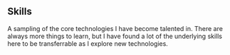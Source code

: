 ## Skills

A sampling of the core technologies I have become talented in. There are always more things to learn, but I have found a lot of the underlying skills here to be transferrable as I explore new technologies.
